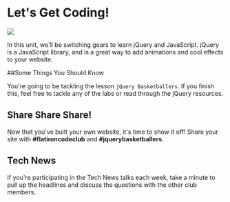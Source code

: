 # Let's Get Coding!

<img src="https://s3.amazonaws.com/after-school-assets/typing-fast.gifgit ">

In this unit, we'll be switching gears to learn jQuery and JavaScript. jQuery is a JavaScript library, and is a great way to add animations and cool effects to your website.

##Some Things You Should Know

You're going to be tackling the lesson `jQuery Basketballers`. If you finish this, feel free to tackle any of the labs or read through the jQuery resources.

## Share Share Share!

Now that you've built your own website, it's time to show it off! Share your site with **\#flatironcodeclub** and **\#jquerybasketballers**.


## Tech News

If you're participating in the Tech News talks each week, take a minute to pull up the headlines and discuss the questions with the other club members.